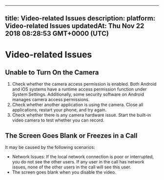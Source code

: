 
---
title: Video-related Issues
description: 
platform: Video-related Issues
updatedAt: Thu Nov 22 2018 08:28:53 GMT+0000 (UTC)
---
# Video-related Issues
## Unable to Turn On the Camera

1. Check whether the camera access permission is enabled. Both Android and iOS systems have a runtime access permission function under System Settings. Additionally, some security software on Android manages camera access permissions.
2. Check whether another application is using the camera. Close all applications, restart your phone, and try again.
3. Check whether there is any camera hardware issue. Start the built-in video camera to test whether you can record.

## The Screen Goes Blank or Freezes in a Call

It may be caused by the following scenarios:

* Network Issues: If the local network connection is poor or interrupted, you do not see the other users. If any user in the call has network issues, none of the other users in the call will see this user.
* The screen goes blank when you disable the video.



